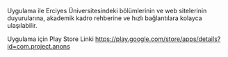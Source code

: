 Uygulama ile Erciyes Üniversitesindeki bölümlerinin ve web sitelerinin duyurularına, akademik kadro rehberine ve hızlı bağlantılara kolayca ulaşılabilir.

Uygulama için Play Store Linki
https://play.google.com/store/apps/details?id=com.project.anons
